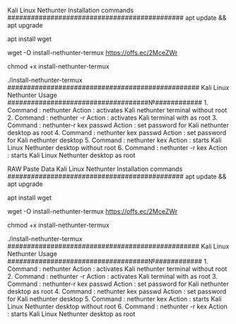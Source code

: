 
Kali Linux Nethunter Installation commands
#############################################
apt update && apt upgrade
 
apt install wget
 
wget -O install-nethunter-termux https://offs.ec/2MceZWr
 
chmod +x install-nethunter-termux
 
./install-nethunter-termux
#################################################
Kali Linux Nethunter Usage
####################################№############
1.
Command : nethunter
Action : activates Kali nethunter terminal without root
2.
Command : nethunter -r
Action : activates Kali terminal with as root
3.
Command : nethunter-r kex passwd
Action : set password for Kali nethunter desktop as root
4.
Command : nethunter kex passwd
Action : set password for Kali nethunter desktop
5.
Command : nethunter kex
Action : starts Kali Linux Nethunter desktop without root
6.
Command : nethunter -r kex
Action : starts Kali Linux Nethunter desktop as root
 

RAW Paste Data
Kali Linux Nethunter Installation commands
#############################################
apt update && apt upgrade

apt install wget

wget -O install-nethunter-termux https://offs.ec/2MceZWr

chmod +x install-nethunter-termux

./install-nethunter-termux
#################################################
Kali Linux Nethunter Usage
####################################№############
1.
Command : nethunter
Action : activates Kali nethunter terminal without root
2.
Command : nethunter -r
Action : activates Kali terminal with as root
3.
Command : nethunter-r kex passwd
Action : set password for Kali nethunter desktop as root
4.
Command : nethunter kex passwd
Action : set password for Kali nethunter desktop
5.
Command : nethunter kex
Action : starts Kali Linux Nethunter desktop without root
6.
Command : nethunter -r kex
Action : starts Kali Linux Nethunter desktop as root

